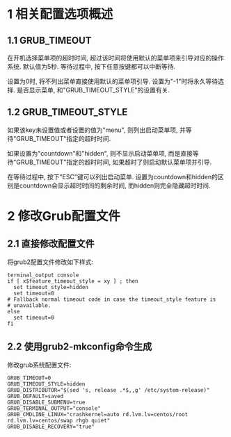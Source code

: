 
# 1 相关配置选项概述

## 1.1 GRUB\_TIMEOUT

在开机选择菜单项的超时时间, 超过该时间将使用默认的菜单项来引导对应的操作系统. 默认值为5秒. 等待过程中, 按下任意按键都可以中断等待. 

设置为0时, 将不列出菜单直接使用默认的菜单项引导. 
设置为"-1"时将永久等待选择. 
是否显示菜单, 和"GRUB\_TIMEOUT\_STYLE"的设置有关. 

## 1.2 GRUB\_TIMEOUT\_STYLE

如果该key未设置值或者设置的值为"menu", 则列出启动菜单项, 并等待"GRUB\_TIMEOUT"指定的超时时间. 

如果设置为"countdown"和"hidden", 则不显示启动菜单项, 而是直接等待"GRUB\_TIMEOUT"指定的超时时间, 如果超时了则启动默认菜单项并引导. 

在等待过程中, 按下"ESC"键可以列出启动菜单. 设置为countdown和hidden的区别是countdown会显示超时时间的剩余时间, 而hidden则完全隐藏超时时间. 

# 2 修改Grub配置文件

## 2.1 直接修改配置文件

将grub2配置文件修改如下样式: 

```
terminal_output console
if [ x$feature_timeout_style = xy ] ; then
  set timeout_style=hidden
  set timeout=0
# Fallback normal timeout code in case the timeout_style feature is
# unavailable.
else
  set timeout=0
fi
```

## 2.2 使用grub2\-mkconfig命令生成

修改grub系统配置文件: 

```
GRUB_TIMEOUT=0
GRUB_TIMEOUT_STYLE=hidden
GRUB_DISTRIBUTOR="$(sed 's, release .*$,,g' /etc/system-release)"
GRUB_DEFAULT=saved
GRUB_DISABLE_SUBMENU=true
GRUB_TERMINAL_OUTPUT="console"
GRUB_CMDLINE_LINUX="crashkernel=auto rd.lvm.lv=centos/root rd.lvm.lv=centos/swap rhgb quiet"
GRUB_DISABLE_RECOVERY="true"
```